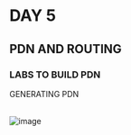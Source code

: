 # DAY 5
## PDN AND ROUTING
### LABS TO BUILD PDN


GENERATING PDN


<BR> ![image](https://github.com/user-attachments/assets/6b3c0f63-fda5-4192-8d93-313375256342)

